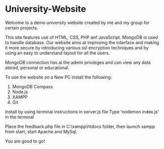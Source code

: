 # University-Website

Welcome to a demo university website created by me and my group for certain projects.

This site features use of HTML, CSS, PHP anf JavaScript. MongoDB is used to handle database. Our website aims at improving the interface and making it more secure by introducing various ssl encryption techniques and by using an easy to understand layout for all the users.

MongoDB connection has al the admin privileges and can view any data stored, personal or educational.

To use the website on a New PC install the following:
  1. MongoDB Compass
  2. Node.js
  3. XAMPP
  4. Git

Install by using terminal instructions in server.js file
Type 'nodemon index.js' in the terminal

Place the feedback.php file in C:\xampp\htdocs folder, then launch xampp from start, start Apache and MySql.

You are good to go!
